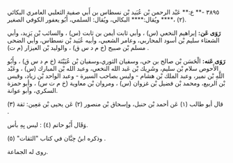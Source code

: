 ٣٨٩٥ -** ع:** عَبْد الرحمن بْن عُبَيد بْن نسطاس بن أَبي صفية الثعلبي العامري البكائي (٢) ،**** ويُقال:**** البكالي، ويُقال: السلمي، أَبُو يعفور الكوفي الصغير.

**رَوَى عَن:** إبراهيم النخعي (س) ، وأبي ثابت أيمن بن ثابت (س) ، والسائب بْن يَزِيد، وأبي الشعثاء سليم بْن أسود المحاربي، وعامر الشعبي، وأبيه عُبَيد بْن نسطاس، وأبي الضحى مسلم بْن صبيح (خ م د س ق) ، والوليد بْن العيزار (م ت) .

**رَوَى عَنه:** الْحَسَن بْن صالح بن حي، وسفيان الثوري،وسفيان بْن عُيَيْنَة (خ م د س ق) ، وأَبُو الأَحوص سلام بْن سليم، وشَرِيك بْن عَبد الله النخعي، وعبد الله بْن المبارك (س) ، وعَبْد اللَّهِ بْن نمير، وعبد الملك بْن هشام - وليس بصاحب السيرة - وعبد الواحد بْن زياد، وقيس بْن الربيع، ومحمد بْن فضيل بْن غزوان (س) ، ومروان بْن معاوية (خ م ت س) ، وأبو حمزة السكري، وأبو عوانة.

قال أبو طالب (١) عَن أحمد بْن حنبل، وإسحاق بْن منصور (٢) عَن يحيى بْن مَعِين: ثقة (٣) .

وَقَال أَبُو حاتم (٤) : ليس بِهِ بأس.

وذكره ابنُ حِبَّان في كتاب "الثقات" (٥) .

روى له الجماعة.